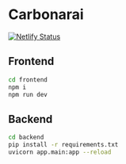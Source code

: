 # Carbonarai

[![Netlify Status](https://api.netlify.com/api/v1/badges/3e468748-681a-4f13-b9bd-c59f460675c5/deploy-status)](https://app.netlify.com/sites/melodious-sawine-f52954/deploys)

## Frontend

```bash
cd frontend
npm i
npm run dev
```

## Backend

```bash
cd backend
pip install -r requirements.txt
uvicorn app.main:app --reload
```
